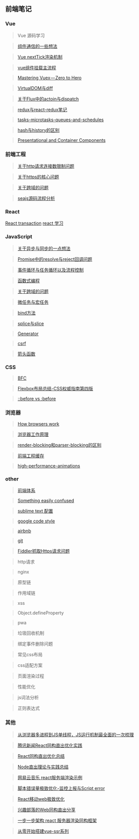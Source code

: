## 前端笔记

### Vue

> Vue 源码学习

> [组件通信的一些想法](https://github.com/helloyangzhi/learn/issues/6)

> [Vue nextTick渲染机制](https://github.com/helloyangzhi/learn/issues/34)

> [vue组件挂载主流程](https://github.com/helloyangzhi/learn/issues/33)

> [Mastering Vuex — Zero to Hero](https://github.com/helloyangzhi/blogs/issues/2)

> [VirtualDOM与diff](https://github.com/answershuto/learnVue/blob/master/docs/VirtualDOM%E4%B8%8Ediff(Vue%E5%AE%9E%E7%8E%B0).MarkDown)

> [关于Flux中的actoin与dispatch ](https://github.com/helloyangzhi/learn/issues/7)

> [redux与react-redux笔记](https://github.com/helloyangzhi/learn/issues/8)

> [tasks-microtasks-queues-and-schedules](https://jakearchibald.com/2015/tasks-microtasks-queues-and-schedules/)

> [hash与history的区别](https://github.com/helloyangzhi/learn/issues/10)

> [Presentational and Container Components](https://medium.com/@dan_abramov/smart-and-dumb-components-7ca2f9a7c7d0)

### 前端工程

> [关于http请求连接数限制问题](https://github.com/helloyangzhi/learn/issues/29)

> [关于https的核心问题](https://github.com/helloyangzhi/learn/issues/4)

> [关于跨域的问题](https://github.com/helloyangzhi/learn/issues/5)

> [seajs源码流程分析](https://github.com/helloyangzhi/learn/issues/21)

### React
[React transaction](https://oychao.github.io/2017/09/25/react/16_transaction/)
[react 学习](https://github.com/yangzhixdm/learn/issues/52)

### JavaScript

> [关于异步与同步的一点想法](https://github.com/helloyangzhi/learn/issues/16)

> [Promise中的resolve与reject回调问题](https://github.com/helloyangzhi/learn/issues/9)

> [事件循环与任务循环以及流程控制](https://github.com/helloyangzhi/learn/issues/23)

> [函数式编程](https://github.com/helloyangzhi/learn/issues/24)

> [关于跨域的问题](https://github.com/helloyangzhi/learn/issues/5)

> [微任务与宏任务](https://juejin.im/post/5b73d7a6518825610072b42b)

> [bind方法](https://blog.csdn.net/daimomo000/article/details/72897035)

> [splice与slice](https://github.com/helloyangzhi/learn/issues/13)

> [Generator](https://github.com/helloyangzhi/learn/issues/15)

> [csrf](https://github.com/helloyangzhi/learn/issues/11)

> [箭头函数](https://github.com/helloyangzhi/learn/blob/master/ES6/%E5%87%BD%E6%95%B0%E6%89%A9%E5%B1%95/%E7%AE%AD%E5%A4%B4%E5%87%BD%E6%95%B0.html)

### CSS

> [BFC](https://github.com/helloyangzhi/learn/issues/28)

> [Flexbox布局总结-CSS权威指南第四版](https://github.com/helloyangzhi/learn/issues/31)

> [::before vs :before](https://css-tricks.com/to-double-color-or-not-do-double-colon/)

### 浏览器

> [How browsers work](http://taligarsiel.com/Projects/howbrowserswork1.htm)

> [浏览器工作原理](https://www.html5rocks.com/zh/tutorials/internals/howbrowserswork/)

> [render-blocking和parser-blocking的区别](https://github.com/helloyangzhi/learn/issues/30)

> [前端工程缓存](https://www.zhihu.com/question/20790576/answer/32602154)

> [high-performance-animations](https://www.html5rocks.com/en/tutorials/speed/high-performance-animations/)

### other

> [前端体系](https://raw.githubusercontent.com/helloyangzhi/learn/master/front-end-development.jpg)

> [Something easily confused](https://github.com/helloyangzhi/learn/issues/27)

> [sublime text 配置](https://github.com/helloyangzhi/blogs/issues/1)

> [google code style](https://github.com/google/styleguide)

> [airbnb](https://github.com/airbnb/javascript)

> [git](https://github.com/helloyangzhi/learn/issues/20)

> [Fiddler抓取Https请求问题](https://github.com/helloyangzhi/learn/issues/32)

> http请求

> nginx

> 原型链

> 作用域链

> xss

> Object.defineProperty

> pwa

> 垃圾回收机制

> 绑定事件删除问题

> 常见css布局

> css适配方案

> 页面渲染过程

> 性能优化

> js词法分析

> 正则表达式

### 其他

> [从浏览器多进程到JS单线程，JS运行机制最全面的一次梳理](https://juejin.im/post/5a6547d0f265da3e283a1df7?utm_medium=fe&utm_source=weixinqun)

> [腾讯新闻React同构直出优化实践](https://github.com/lcxfs1991/blog/issues/10)

> [React同构直出优化总结](https://github.com/joeyguo/blog/issues/9)

> [Node直出理论与实践总结](https://github.com/joeyguo/blog/issues/8)

> [网易云音乐 react服务端渲染示例](https://github.com/meibin08/NeteaseCloudMusic-SSR)

> [脚本错误量极致优化-监控上报与Script error](https://github.com/joeyguo/blog/issues/13)

> [React移动web极致优化](https://github.com/lcxfs1991/blog/issues/8)

> [兴趣部落的Web同构直出分享](https://wetest.qq.com/lab/view/348.html)

> [一步一步架构 react 服务器渲染同构框架](https://blog.csdn.net/itheima_Wujie/article/details/78683245)

> [从零开始搭建vue-ssr系列](https://segmentfault.com/a/1190000009352740)
